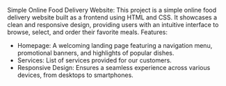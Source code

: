 Simple Online Food Delivery Website:
This project is a simple online food delivery website built as a frontend using HTML and CSS. It showcases a clean and responsive design, providing users with an intuitive interface to browse, 
select, and order their favorite meals.
Features:
- Homepage: A welcoming landing page featuring a navigation menu, promotional banners, and highlights of popular dishes.
- Services: List of services provided for our customers.
- Responsive Design: Ensures a seamless experience across various devices, from desktops to smartphones.